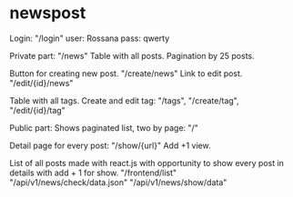 newspost
========

Login:
"/login"
user: Rossana
pass: qwerty

Private part:
"/news"
Table with all posts. Pagination by 25 posts.

Button for creating new post. "/create/news"
Link to edit post. 
"/edit/{id}/news"

Table with all tags. Create and edit tag:
"/tags", "/create/tag", "/edit/{id}/tag"

Public part:
Shows paginated list, two by page: 
"/"

Detail page for every post:
"/show/{url}"
Add +1 view.

List of all posts made with react.js with opportunity to show every post in details with add + 1 for show.
"/frontend/list"
"/api/v1/news/check/data.json"
"/api/v1/news/show/data"


